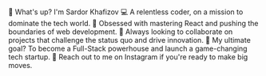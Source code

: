 👊 What's up? I'm Sardor Khafizov
💻 A relentless coder, on a mission to dominate the tech world.
🧠 Obsessed with mastering React and pushing the boundaries of web development.
🦾 Always looking to collaborate on projects that challenge the status quo and drive innovation.
🚀 My ultimate goal? To become a Full-Stack powerhouse and launch a game-changing tech startup.
📲 Reach out to me on Instagram if you're ready to make big moves.

